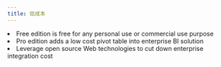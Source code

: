 ```yaml
---
title: 低成本
---
```

<li>Free edition is free for any personal use or commercial use purpose</li>
<li>Pro edition adds a low cost pivot table into enterprise BI solution</li>
<li>Leverage open source Web technologies to cut down enterprise integration cost</li>
